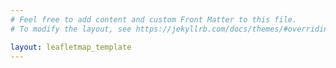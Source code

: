 ```yaml
---
# Feel free to add content and custom Front Matter to this file.
# To modify the layout, see https://jekyllrb.com/docs/themes/#overriding-theme-defaults

layout: leafletmap_template
---
```

